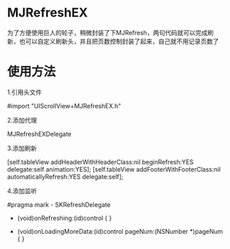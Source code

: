 # MJRefreshEX
为了方便使用巨人的轮子，稍微封装了下MJRefresh，两句代码就可以完成刷新，也可以自定义刷新头，并且把页数控制封装了起来，自己就不用记录页数了


# 使用方法
1.引用头文件

#import "UIScrollView+MJRefreshEX.h"

2.添加代理

MJRefreshEXDelegate

3.添加刷新

[self.tableView addHeaderWithHeaderClass:nil beginRefresh:YES delegate:self animation:YES];
[self.tableView addFooterWithFooterClass:nil automaticallyRefresh:YES delegate:self];

4.添加监听

#pragma mark - SKRefreshDelegate
- (void)onRefreshing:(id)control {
}

- (void)onLoadingMoreData:(id)control pageNum:(NSNumber *)pageNum {
}
